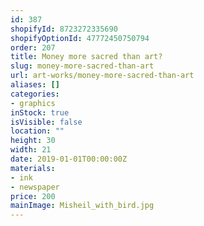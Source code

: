 ```yaml
---
id: 387
shopifyId: 8723272335690
shopifyOptionId: 47772450750794
order: 207
title: Money more sacred than art?
slug: money-more-sacred-than-art
url: art-works/money-more-sacred-than-art
aliases: []
categories:
- graphics
inStock: true
isVisible: false
location: ""
height: 30
width: 21
date: 2019-01-01T00:00:00Z
materials:
- ink
- newspaper
price: 200
mainImage: Misheil_with_bird.jpg
---
```


